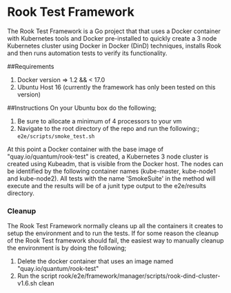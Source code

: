 # Rook Test Framework
 
The Rook Test Framework is a Go project that that uses a Docker container with Kubernetes
tools and Docker pre-installed to quickly create a 3 node Kubernetes cluster using Docker in 
Docker (DinD) techniques, installs Rook and then runs automation tests to verify its functionality.
 
##Requirements
1. Docker version => 1.2 && < 17.0
2. Ubuntu Host 16 (currently the framework has only been tested on this version)
 
##Instructions 
On your Ubuntu box do the following;
1.   Be sure to allocate a minimum of 4 processors to your vm
2.   Navigate to the root directory of the repo and run the following:;
         ```e2e/scripts/smoke_test.sh```

At this point a Docker container with the base image of "quay.io/quantum/rook-test" is created, a
Kubernetes 3 node cluster is created using Kubeadm, that is visible from the Docker host. The 
nodes can be identified by the following container names (kube-master, kube-node1 and kube-node2).
All tests with the name 'SmokeSuite' in the method will execute and the results will be of a junit
type output to the e2e/results directory.


### Cleanup
The Rook Test Framework normally cleans up all the containers it creates to setup the environment
and to run the tests. If for some reason the cleanup of the Rook Test framework should fail, the easiest way to manually
cleanup the environment is by doing the following;

1. Delete the docker container that uses an image named "quay.io/quantum/rook-test"
2. Run the script rook/e2e/framework/manager/scripts/rook-dind-cluster-v1.6.sh clean